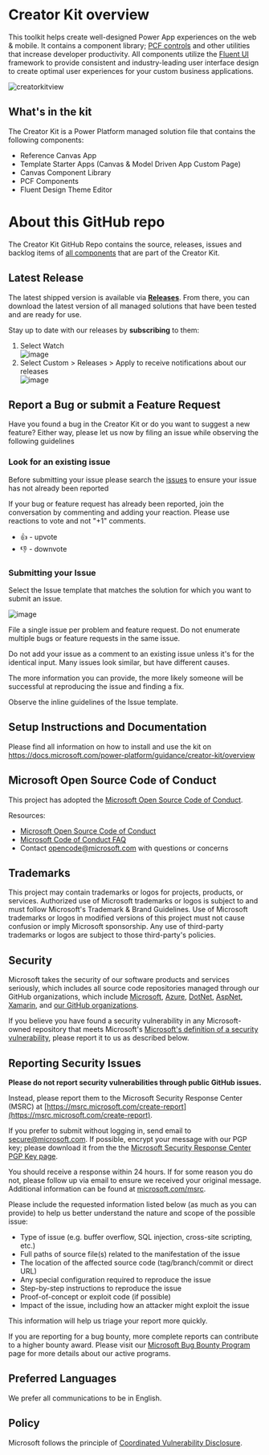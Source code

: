 # Creator Kit overview

This toolkit helps create well-designed Power App experiences on the web & mobile. It contains a component library; [PCF controls](https://docs.microsoft.com/en-us/power-apps/developer/component-framework/overview) and other utilities that increase developer productivity. All components utilize the [Fluent UI](https://developer.microsoft.com/en-us/fluentui#/) framework to provide consistent and industry-leading user interface design to create optimal user experiences for your custom business applications.

![creatorkitview](https://user-images.githubusercontent.com/8174072/167643076-11866eb4-3238-41e5-a9fc-78d8f2a1236c.png)


## What's in the kit
The Creator Kit is a Power Platform managed solution file that contains the following components:
- Reference Canvas App
- Template Starter Apps (Canvas & Model Driven App Custom Page)
- Canvas Component Library
- PCF Components
- Fluent Design Theme Editor

# About this GitHub repo

The Creator Kit GitHub Repo contains the source, releases, issues and backlog items of [all components](https://docs.microsoft.com/power-platform/guidance/creator-kit/creator-kit-explained?branch=power-platform-pr-creator-kit) that are part of the Creator Kit.

## Latest Release

The latest shipped version is available via **[Releases](https://github.com/microsoft/powercat-creator-kit/releases)**. From there, you can download the latest version of all managed solutions that have been tested and are ready for use. 

Stay up to date with our releases by **subscribing** to them: 
1. Select Watch <br>
      ![image](https://user-images.githubusercontent.com/55705669/121772447-4ede5700-cb6d-11eb-91a7-fe41715fc431.png)
2. Select Custom > Releases > Apply to receive notifications about our releases<br>
      ![image](https://user-images.githubusercontent.com/55705669/121772469-661d4480-cb6d-11eb-8a24-1c53c8d9e8bd.png)


## Report a Bug or submit a Feature Request

Have you found a bug in the Creator Kit or do you want to suggest a new feature? Either way, please let us now by filing an issue while observing the following guidelines

### Look for an existing issue

Before submitting your issue please search the [issues](https://github.com/microsoft/powercat-creator-kit/issues) to ensure your issue has not already been reported

If your bug or feature request has already been reported, join the conversation by commenting and adding your reaction. Please use reactions to vote and not "+1" comments.

- 👍 - upvote
- 👎 - downvote

### Submitting your Issue

Select the Issue template that matches the solution for which you want to submit an issue.

![image](https://user-images.githubusercontent.com/8174072/167647654-4c9947ce-23cf-437a-9d20-96960a9e4580.png)


File a single issue per problem and feature request. Do not enumerate multiple bugs or feature requests in the same issue.

Do not add your issue as a comment to an existing issue unless it's for the identical input. Many issues look similar, but have different causes.

The more information you can provide, the more likely someone will be successful at reproducing the issue and finding a fix.

Observe the inline guidelines of the Issue template.


## Setup Instructions and Documentation

Please find all information on how to install and use the kit on https://docs.microsoft.com/power-platform/guidance/creator-kit/overview

## Microsoft Open Source Code of Conduct

This project has adopted the [Microsoft Open Source Code of Conduct](https://opensource.microsoft.com/codeofconduct/).

Resources:

- [Microsoft Open Source Code of Conduct](https://opensource.microsoft.com/codeofconduct/)
- [Microsoft Code of Conduct FAQ](https://opensource.microsoft.com/codeofconduct/faq/)
- Contact [opencode@microsoft.com](mailto:opencode@microsoft.com) with questions or concerns

## Trademarks 
This project may contain trademarks or logos for projects, products, or services. Authorized use of Microsoft trademarks or logos is subject to and must follow Microsoft's Trademark & Brand Guidelines. Use of Microsoft trademarks or logos in modified versions of this project must not cause confusion or imply Microsoft sponsorship. Any use of third-party trademarks or logos are subject to those third-party's policies.

## Security

Microsoft takes the security of our software products and services seriously, which includes all source code repositories managed through our GitHub organizations, which include [Microsoft](https://github.com/Microsoft), [Azure](https://github.com/Azure), [DotNet](https://github.com/dotnet), [AspNet](https://github.com/aspnet), [Xamarin](https://github.com/xamarin), and [our GitHub organizations](https://opensource.microsoft.com/).

If you believe you have found a security vulnerability in any Microsoft-owned repository that meets Microsoft's [Microsoft's definition of a security vulnerability](https://docs.microsoft.com/en-us/previous-versions/tn-archive/cc751383(v=technet.10)), please report it to us as described below.

## Reporting Security Issues

**Please do not report security vulnerabilities through public GitHub issues.**

Instead, please report them to the Microsoft Security Response Center (MSRC) at [https://msrc.microsoft.com/create-report](https://msrc.microsoft.com/create-report).

If you prefer to submit without logging in, send email to [secure@microsoft.com](mailto:secure@microsoft.com).  If possible, encrypt your message with our PGP key; please download it from the the [Microsoft Security Response Center PGP Key page](https://www.microsoft.com/en-us/msrc/pgp-key-msrc).

You should receive a response within 24 hours. If for some reason you do not, please follow up via email to ensure we received your original message. Additional information can be found at [microsoft.com/msrc](https://www.microsoft.com/msrc).

Please include the requested information listed below (as much as you can provide) to help us better understand the nature and scope of the possible issue:

  * Type of issue (e.g. buffer overflow, SQL injection, cross-site scripting, etc.)
  * Full paths of source file(s) related to the manifestation of the issue
  * The location of the affected source code (tag/branch/commit or direct URL)
  * Any special configuration required to reproduce the issue
  * Step-by-step instructions to reproduce the issue
  * Proof-of-concept or exploit code (if possible)
  * Impact of the issue, including how an attacker might exploit the issue

This information will help us triage your report more quickly.

If you are reporting for a bug bounty, more complete reports can contribute to a higher bounty award. Please visit our [Microsoft Bug Bounty Program](https://microsoft.com/msrc/bounty) page for more details about our active programs.

## Preferred Languages

We prefer all communications to be in English.

## Policy

Microsoft follows the principle of [Coordinated Vulnerability Disclosure](https://www.microsoft.com/en-us/msrc/cvd).
